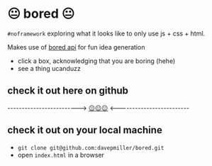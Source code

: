 # 😐 bored 😐
`#noframework` exploring what it looks like to only use js + css + html.

Makes use of [bored api](https://www.boredapi.com) for fun idea generation

* click a box, acknowledging that you are boring (hehe)
* see a thing ucanduzz

## check it out here on github
-------------------------> [😐😐😐](https://davepmiller.github.io/bored/) <-------------------------

## check it out on your local machine
* `git clone git@github.com:davepmiller/bored.git`
* open `index.html` in a browser

